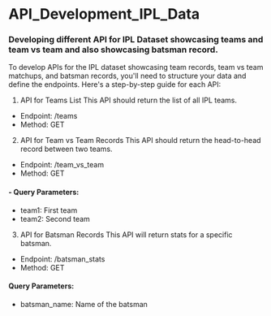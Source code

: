 # API_Development_IPL_Data
### Developing different API for IPL Dataset showcasing teams and team vs team and also showcasing batsman record.
To develop APIs for the IPL dataset showcasing team records, team vs team matchups, and batsman records, you'll need to structure your data and define the endpoints. Here's a step-by-step guide for each API:

1. API for Teams List
This API should return the list of all IPL teams.

- Endpoint: /teams
- Method: GET

2. API for Team vs Team Records
This API should return the head-to-head record between two teams.

- Endpoint: /team_vs_team
- Method: GET

#### - Query Parameters:

- team1: First team
- team2: Second team

3. API for Batsman Records
This API will return stats for a specific batsman.

- Endpoint: /batsman_stats
- Method: GET

#### Query Parameters:

- batsman_name: Name of the batsman
